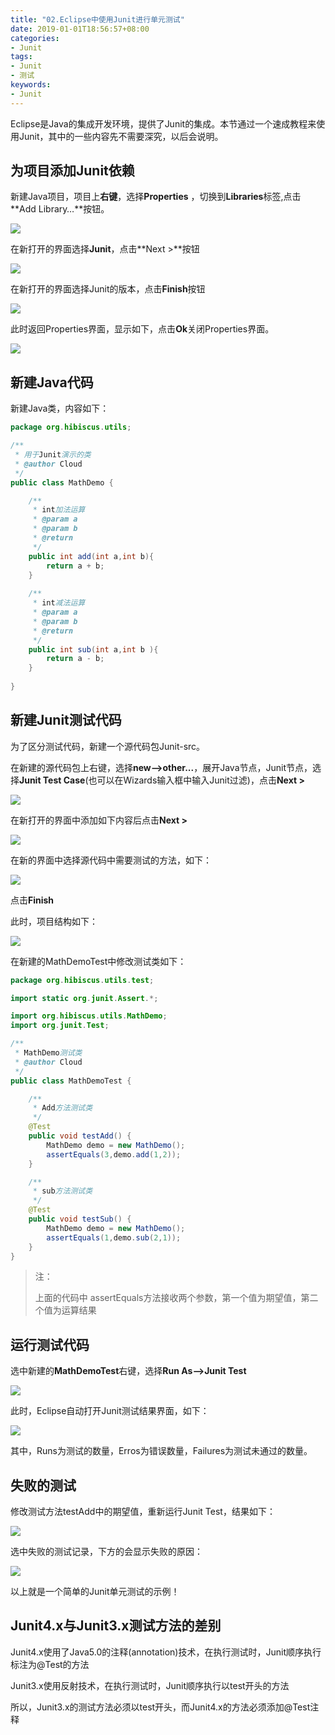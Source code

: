 ```yaml
---
title: "02.Eclipse中使用Junit进行单元测试"
date: 2019-01-01T18:56:57+08:00
categories:
- Junit
tags:
- Junit
- 测试
keywords:
- Junit
---
```


Eclipse是Java的集成开发环境，提供了Junit的集成。本节通过一个速成教程来使用Junit，其中的一些内容先不需要深究，以后会说明。

<!--more-->


## 为项目添加Junit依赖

新建Java项目，项目上**右键**，选择**Properties** ，切换到**Libraries**标签,点击**Add Library…**按钮。

![](/images/Junit/02.1.png)

在新打开的界面选择**Junit**，点击**Next >**按钮

![](/images/Junit/02.2.png)

在新打开的界面选择Junit的版本，点击**Finish**按钮

![](/images/Junit/02.3.png)

此时返回Properties界面，显示如下，点击**Ok**关闭Properties界面。

![](/images/Junit/02.4.png)

## 新建Java代码

新建Java类，内容如下：

```java
package org.hibiscus.utils;

/**
 * 用于Junit演示的类
 * @author Cloud
 */
public class MathDemo {

	/**
	 * int加法运算
	 * @param a
	 * @param b
	 * @return
	 */
	public int add(int a,int b){
		return a + b;
	}
	
	/**
	 * int减法运算
	 * @param a
	 * @param b
	 * @return
	 */
	public int sub(int a,int b ){
		return a - b;
	}
	
}
```

## 新建Junit测试代码

为了区分测试代码，新建一个源代码包Junit-src。

在新建的源代码包上右键，选择**new-->other...**，展开Java节点，Junit节点，选择**Junit Test Case**(也可以在Wizards输入框中输入Junit过滤)，点击**Next >**

![](/images/Junit/02.5.png)

在新打开的界面中添加如下内容后点击**Next >**

![](/images/Junit/02.6.png)

在新的界面中选择源代码中需要测试的方法，如下：

![](/images/Junit/02.7.png)

点击**Finish**

此时，项目结构如下：

![](/images/Junit/02.8.png)

在新建的MathDemoTest中修改测试类如下：

```java
package org.hibiscus.utils.test;

import static org.junit.Assert.*;

import org.hibiscus.utils.MathDemo;
import org.junit.Test;

/**
 * MathDemo测试类
 * @author Cloud
 */
public class MathDemoTest {

	/**
	 * Add方法测试类
	 */
	@Test
	public void testAdd() {
		MathDemo demo = new MathDemo();
		assertEquals(3,demo.add(1,2));
	}

	/**
	 * sub方法测试类
	 */
	@Test
	public void testSub() {
		MathDemo demo = new MathDemo();
		assertEquals(1,demo.sub(2,1));
	}
}
```

> 注：
> 
> 上面的代码中 assertEquals方法接收两个参数，第一个值为期望值，第二个值为运算结果

## 运行测试代码

选中新建的**MathDemoTest**右键，选择**Run As-->Junit Test** 

![](/images/Junit/02.9.png)

此时，Eclipse自动打开Junit测试结果界面，如下：

![](/images/Junit/02.10.png)

其中，Runs为测试的数量，Erros为错误数量，Failures为测试未通过的数量。

## 失败的测试

修改测试方法testAdd中的期望值，重新运行Junit Test，结果如下：

![](/images/Junit/02.11.png)

选中失败的测试记录，下方的会显示失败的原因：

![](/images/Junit/02.12.png)

以上就是一个简单的Junit单元测试的示例！

## Junit4.x与Junit3.x测试方法的差别

Junit4.x使用了Java5.0的注释(annotation)技术，在执行测试时，Junit顺序执行标注为@Test的方法

Junit3.x使用反射技术，在执行测试时，Junit顺序执行以test开头的方法

所以，Junit3.x的测试方法必须以test开头，而Junit4.x的方法必须添加@Test注释
